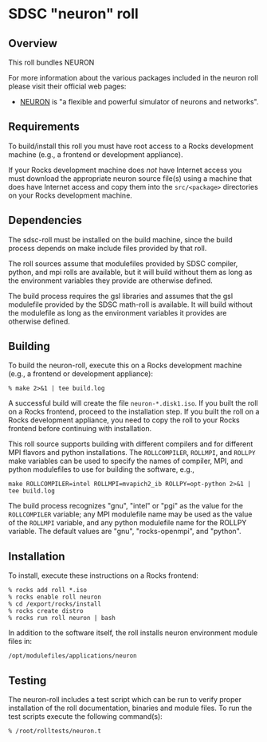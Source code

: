 # SDSC "neuron" roll

## Overview

This roll bundles NEURON

For more information about the various packages included in the neuron roll 
please visit their official web pages:

- <a href="http://www.neuron.yale.edu" target="_blank">NEURON</a> is "a flexible 
and powerful simulator of neurons and networks".


## Requirements

To build/install this roll you must have root access to a Rocks development
machine (e.g., a frontend or development appliance).

If your Rocks development machine does *not* have Internet access you must
download the appropriate neuron source file(s) using a machine that does
have Internet access and copy them into the `src/<package>` directories on your
Rocks development machine.


## Dependencies

The sdsc-roll must be installed on the build machine, since the build process
depends on make include files provided by that roll.

The roll sources assume that modulefiles provided by SDSC compiler, python, and mpi
rolls are available, but it will build without them as long as the environment
variables they provide are otherwise defined.

The build process requires the gsl libraries and assumes that the gsl
modulefile provided by the SDSC math-roll is available.  It will build without
the modulefile as long as the environment variables it provides are otherwise
defined.


## Building

To build the neuron-roll, execute this on a Rocks development
machine (e.g., a frontend or development appliance):

```shell
% make 2>&1 | tee build.log
```

A successful build will create the file `neuron-*.disk1.iso`.  If you built the
roll on a Rocks frontend, proceed to the installation step. If you built the
roll on a Rocks development appliance, you need to copy the roll to your Rocks
frontend before continuing with installation.

This roll source supports building with different compilers and for different
MPI flavors and python installations.  The `ROLLCOMPILER`, `ROLLMPI`, and
`ROLLPY` make variables can be used to specify the names of compiler, MPI, and
python modulefiles to use for building the software, e.g.,

```shell
make ROLLCOMPILER=intel ROLLMPI=mvapich2_ib ROLLPY=opt-python 2>&1 | tee build.log
```

The build process recognizes "gnu", "intel" or "pgi" as the value for the
`ROLLCOMPILER` variable; any MPI modulefile name may be used as the value of
the `ROLLMPI` variable, and any python modulefile name for the ROLLPY variable.
The default values are "gnu", "rocks-openmpi", and "python".


## Installation

To install, execute these instructions on a Rocks frontend:

```shell
% rocks add roll *.iso
% rocks enable roll neuron
% cd /export/rocks/install
% rocks create distro
% rocks run roll neuron | bash
```

In addition to the software itself, the roll installs neuron environment
module files in:

```shell
/opt/modulefiles/applications/neuron
```


## Testing

The neuron-roll includes a test script which can be run to verify proper
installation of the roll documentation, binaries and module files. To
run the test scripts execute the following command(s):

```shell
% /root/rolltests/neuron.t
```
